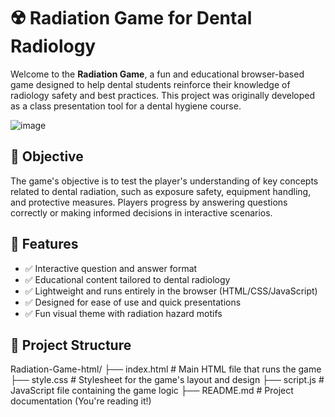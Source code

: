 # ☢️ Radiation Game for Dental Radiology

Welcome to the **Radiation Game**, a fun and educational browser-based game designed to help dental students reinforce their knowledge of radiology safety and best practices. This project was originally developed as a class presentation tool for a dental hygiene course.

![image](https://github.com/user-attachments/assets/83eaf996-0c5e-4af5-bcc1-bae8cd198347)


## 🎯 Objective

The game's objective is to test the player's understanding of key concepts related to dental radiation, such as exposure safety, equipment handling, and protective measures. Players progress by answering questions correctly or making informed decisions in interactive scenarios.

## 🚀 Features

- ✅ Interactive question and answer format  
- ✅ Educational content tailored to dental radiology  
- ✅ Lightweight and runs entirely in the browser (HTML/CSS/JavaScript)  
- ✅ Designed for ease of use and quick presentations  
- ✅ Fun visual theme with radiation hazard motifs

## 📁 Project Structure

Radiation-Game-html/
├── index.html        # Main HTML file that runs the game
├── style.css         # Stylesheet for the game's layout and design
├── script.js         # JavaScript file containing the game logic
├── README.md         # Project documentation (You're reading it!)
